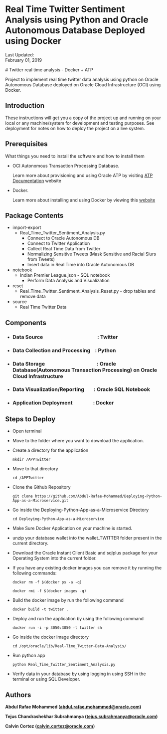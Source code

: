 
# Real Time Twitter Sentiment Analysis using Python and Oracle Autonomous Database Deployed using Docker

Last Updated:<br>February 01, 2019
</td>
<td class="td-banner">
# Twitter real time analysis - Docker + ATP
</td></tr><table>

Project to implement real time twitter data analysis using python on Oracle Autonomous Database deployed on Oracle Cloud Infrastructure (OCI) using Docker.


## Introduction

These instructions will get you a copy of the project up and running on your local or any machine/system for development and testing purposes. See deployment for notes on how to deploy the project on a live system.

## Prerequisites

What things you need to install the software and how to install them


- OCI Autonomous Transaction Processing Database. 

  Learn more about provisioning and using Oracle ATP by visiting [ATP Documentation](https://docs.oracle.com/en/cloud/paas/atp-cloud/atpug/getting-started.html#GUID-F370F478-2B17-48EA-A7C0-BCE0C1E3C72F) website
- Docker. 

  Learn more about installing and using Docker by viewing this [website](https://docs.docker.com/install/)


## Package Contents

* import-export
  * Real_Time_Twitter_Sentiment_Analysis.py
    * Connect to Oracle Autonomous DB
    * Connect to Twitter Application
    * Collect Real Time Data from Twitter
    * Normalizing Sensitive Tweets (Mask Sensitive and Racial Slurs from Tweets)
    * Insert data in Real Time into Oracle Autonomous DB
* notebook
  * Indian Premier League.json - SQL notebook
    * Perform Data Analysis and Visualization
* reset
  * Real_Time_Twitter_Sentiment_Analysis_Reset.py - drop tables and remove data
* source
  * Real Time Twitter Data 

## Components
* ### Data Source&nbsp; &nbsp; &nbsp; &nbsp; &nbsp; &nbsp; &nbsp; &nbsp; &nbsp; &nbsp; &nbsp; &nbsp; &nbsp; &nbsp; &nbsp; &nbsp; &nbsp; &nbsp; &nbsp; &nbsp; &nbsp; &nbsp; &nbsp;: Twitter
* ### Data Collection and Processing     &nbsp; &nbsp;: Python
* ### Data Storage                       &nbsp; &nbsp; &nbsp; &nbsp; &nbsp; &nbsp; &nbsp; &nbsp; &nbsp; &nbsp; &nbsp; &nbsp; &nbsp; &nbsp; &nbsp; &nbsp; &nbsp; &nbsp; &nbsp; &nbsp; &nbsp; : Oracle Database(Autonomous Transaction Processing) on Oracle Cloud Infrastructure
* ### Data Visualization/Reporting       &nbsp; &nbsp; &nbsp; &nbsp;: Oracle SQL Notebook
* ### Application Deployment             &nbsp; &nbsp; &nbsp; &nbsp; &nbsp; &nbsp; &nbsp; &nbsp; : Docker 




## Steps to Deploy

- Open terminal
- Move to the folder where you want to download the application.
- Create a directory for the application

  ```
  mkdir /APPTwitter
  ```
- Move to that directory

  ```
  cd /APPTwitter
  ```
- Clone the Github Repository

  ```
  git clone https://github.com/Abdul-Rafae-Mohammed/Deploying-Python-App-as-a-Microservice.git
  ```
- Go inside the Deploying-Python-App-as-a-Microservice Directory

  ```
  cd Deploying-Python-App-as-a-Microservice
  ```
- Make Sure Docker Application on your machine is started.

- unzip your database wallet into the wallet_TWITTER folder present in the current directory.

- Download the Oracle Instant Client Basic and sqlplus package for your Operating System into the current folder.

- If you have any existing docker images you can remove it by running the following commands:  

  ```
  docker rm -f $(docker ps -a -q)

  docker rmi -f $(docker images -q)
  ```
- Build the docker image by run the following command 

  ```
  docker build -t twitter .
  ```

- Deploy and run the application by using the following command 

  ```
  docker run -i -p 3050:3050 -t twitter sh
  ```

- Go inside the docker image directory
  ```
  cd /opt/oracle/lib/Real-Time_Twitter-Data-Analysis/
  ```

- Run python app

  ```
  python Real_Time_Twitter_Sentiment_Analysis.py
  ```

- Verify data in your database by using logging in using SSH in the terminal or using SQL Developer.


## Authors

**Abdul Rafae Mohammed (abdul.rafae.mohammed@oracle.com)**

**Tejus Chandrashekhar Subrahmanya (tejus.subrahmanya@oracle.com)**

**Calvin Cortez (calvin.cortez@oracle.com)**


